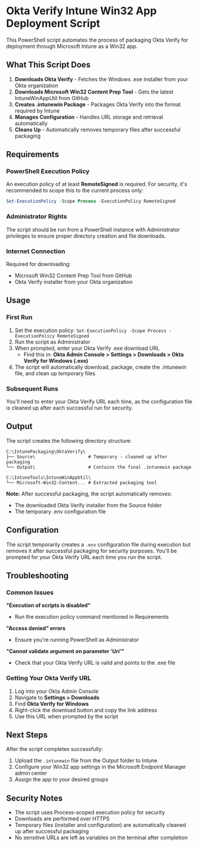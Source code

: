 # Okta Verify Intune Win32 App Deployment Script

This PowerShell script automates the process of packaging Okta Verify for deployment through Microsoft Intune as a Win32 app.

## What This Script Does

1. **Downloads Okta Verify** - Fetches the Windows .exe installer from your Okta organization
2. **Downloads Microsoft Win32 Content Prep Tool** - Gets the latest IntuneWinAppUtil from GitHub
3. **Creates .intunewin Package** - Packages Okta Verify into the format required by Intune
4. **Manages Configuration** - Handles URL storage and retrieval automatically
5. **Cleans Up** - Automatically removes temporary files after successful packaging

## Requirements

### PowerShell Execution Policy
An execution policy of at least **RemoteSigned** is required. For security, it's recommended to scope this to the current process only:

```powershell
Set-ExecutionPolicy -Scope Process -ExecutionPolicy RemoteSigned
```

### Administrator Rights
The script should be run from a PowerShell instance with Administrator privileges to ensure proper directory creation and file downloads.

### Internet Connection
Required for downloading:
- Microsoft Win32 Content Prep Tool from GitHub
- Okta Verify installer from your Okta organization

## Usage

### First Run
1. Set the execution policy: `Set-ExecutionPolicy -Scope Process -ExecutionPolicy RemoteSigned`
2. Run the script as Administrator
3. When prompted, enter your Okta Verify .exe download URL
   - Find this in: **Okta Admin Console > Settings > Downloads > Okta Verify for Windows (.exe)**
4. The script will automatically download, package, create the .intunewin file, and clean up temporary files

### Subsequent Runs
You'll need to enter your Okta Verify URL each time, as the configuration file is cleaned up after each successful run for security.

## Output

The script creates the following directory structure:

```
C:\IntunePackaging\OktaVerify\
├── Source\                    # Temporary - cleaned up after packaging
└── Output\                    # Contains the final .intunewin package

C:\IntuneTools\IntuneWinAppUtil\
└── Microsoft-Win32-Content... # Extracted packaging tool
```

**Note:** After successful packaging, the script automatically removes:
- The downloaded Okta Verify installer from the Source folder
- The temporary .env configuration file

## Configuration

The script temporarily creates a `.env` configuration file during execution but removes it after successful packaging for security purposes. You'll be prompted for your Okta Verify URL each time you run the script.

## Troubleshooting

### Common Issues

**"Execution of scripts is disabled"**
- Run the execution policy command mentioned in Requirements

**"Access denied" errors**
- Ensure you're running PowerShell as Administrator

**"Cannot validate argument on parameter 'Uri'"**
- Check that your Okta Verify URL is valid and points to the .exe file

### Getting Your Okta Verify URL

1. Log into your Okta Admin Console
2. Navigate to **Settings > Downloads**
3. Find **Okta Verify for Windows**
4. Right-click the download button and copy the link address
5. Use this URL when prompted by the script

## Next Steps

After the script completes successfully:

1. Upload the `.intunewin` file from the Output folder to Intune
2. Configure your Win32 app settings in the Microsoft Endpoint Manager admin center
3. Assign the app to your desired groups

## Security Notes
- The script uses Process-scoped execution policy for security
- Downloads are performed over HTTPS
- Temporary files (installer and configuration) are automatically cleaned up after successful packaging
- No sensitive URLs are left as variables on the terminal after completion